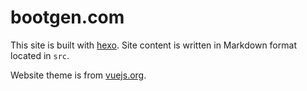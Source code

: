 ﻿# bootgen.com

This site is built with [hexo](http://hexo.io/). Site content is written in Markdown format located in `src`.

Website theme is from [vuejs.org](https://github.com/vuejs/vuejs.org).